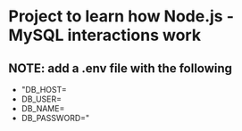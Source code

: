 # Project to learn how Node.js - MySQL interactions work

## NOTE: add a .env file with the following
- "DB_HOST=
- DB_USER=
- DB_NAME=
- DB_PASSWORD="
